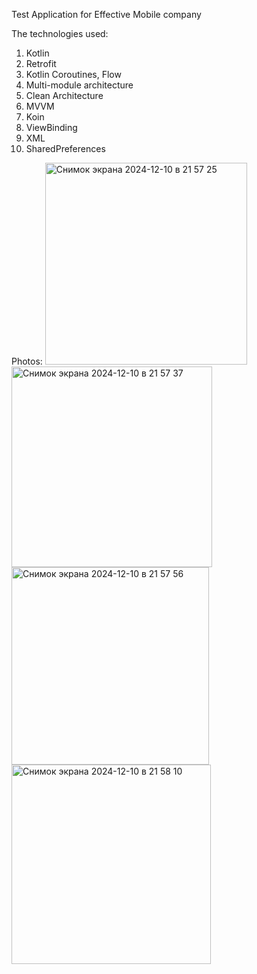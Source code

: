 Test Application for Effective Mobile company

The technologies used:
1. Kotlin
2. Retrofit
3. Kotlin Coroutines, Flow
4. Multi-module architecture
5. Clean Architecture
6. MVVM
7. Koin
8. ViewBinding
9. XML
10. SharedPreferences

Photos:
<img width="323" alt="Снимок экрана 2024-12-10 в 21 57 25" src="https://github.com/user-attachments/assets/68a5ced6-8f68-4483-b54f-e2500e851477">
<img width="321" alt="Снимок экрана 2024-12-10 в 21 57 37" src="https://github.com/user-attachments/assets/2de65a5c-ed84-40e1-951f-5a62c0a9e107">
<img width="316" alt="Снимок экрана 2024-12-10 в 21 57 56" src="https://github.com/user-attachments/assets/a379dd55-0207-4112-83bc-58c61cb1c130">
<img width="319" alt="Снимок экрана 2024-12-10 в 21 58 10" src="https://github.com/user-attachments/assets/6a5d4bae-ea38-475e-872f-9b6b92986c91">


